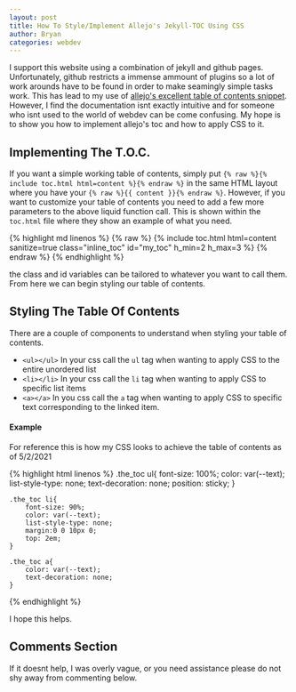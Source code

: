 ```yaml
---
layout: post
title: How To Style/Implement Allejo's Jekyll-TOC Using CSS
author: Bryan
categories: webdev 
---
```

I support this website using a combination of jekyll and github pages. Unfortunately, github restricts a immense ammount of plugins so a lot of work arounds have to be found in order to make seamingly simple tasks work. This has lead to my use of [allejo's excellent table of contents snippet](https://github.com/allejo/jekyll-toc). However, I find the documentation isnt exactly intuitive and for someone who isnt used to the world of webdev can be come confusing. My hope is to show you how to implement allejo's toc and how to apply CSS to it. 

## Implementing The T.O.C.
If you want a simple working table of contents, simply put `{% raw %}{% include toc.html html=content %}{% endraw %}` in the same HTML layout where you have  your `{% raw %}{{ content }}{% endraw %}`. However, if you want to customize your table of contents you need to add a few more parameters to the above liquid function call. This is shown within the `toc.html` file where they show an example of what you need.

{% highlight md linenos %}
    {% raw %}
        {% include toc.html html=content sanitize=true class="inline_toc" id="my_toc" h_min=2 h_max=3 %}
    {% endraw %} 
{% endhighlight %}

the class and id variables can be tailored to whatever you want to call them. From here we can begin styling our table of contents. 

## Styling The Table Of Contents
There are a couple of components to understand when styling your table of contents. 
* `<ul></ul>` In your css call the `ul` tag when wanting to apply CSS to the entire unordered list
* `<li></li>` In your css call the `li` tag when wanting to apply CSS to specific list items
* `<a></a>` In you css call the `a` tag when wanting to apply CSS to specific text corresponding to the linked item. 

#### Example
For reference this is how my CSS looks to achieve the table of contents as of 5/2/2021

{% highlight html linenos %}
    .the_toc ul{
        font-size: 100%;
        color: var(--text);
        list-style-type: none;
        text-decoration: none;
        position: sticky;
    }

    .the_toc li{
        font-size: 90%;
        color: var(--text);
        list-style-type: none;
        margin:0 0 10px 0;
        top: 2em;
    }

    .the_toc a{
        color: var(--text);
        text-decoration: none;
    }
{% endhighlight %}

I hope this helps.

## Comments Section
If it doesnt help, I was overly vague, or you need assistance please do not shy away from commenting below.
